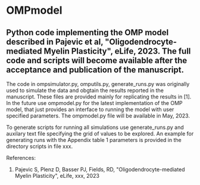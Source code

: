 # OMPmodel

Python code implementing the OMP model described in Pajevic et al, "Oligodendrocyte-mediated Myelin Plasticity", eLife, 2023. The full code and scripts will become available after the acceptance and publication of the manuscript.
------------------------------------------------------------------------------------------------------------------------------
The code in ompsimulator.py, omputils.py, generate_runs.py  was originally used to simulate the data and obgtain the results reported in the manuscript. These files are provided mainly for replicating the results in [1]. In the future use ompmodel.py for the latest implementation of the OMP model, that just provides an interface to running the model with user specified parameters. The ompmodel.py file will be available in May, 2023.

To generate scripts for running all simulations use generate_runs.py and auxilary text file specifying the grid of values to be explored.
An example for generating runs with the Appendix table 1 parameters  is provided in the directory scripts in file xxx.

References:

1. Pajevic S, Plenz D, Basser PJ, Fields, RD, "Oligodendrocyte-mediated Myelin Plasticity", eLife, xxx,  2023
